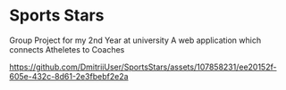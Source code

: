 # Sports Stars
Group Project for my 2nd Year at university
A web application which connects Atheletes to Coaches


https://github.com/DmitriiUser/SportsStars/assets/107858231/ee20152f-605e-432c-8d61-2e3fbebf2e2a

